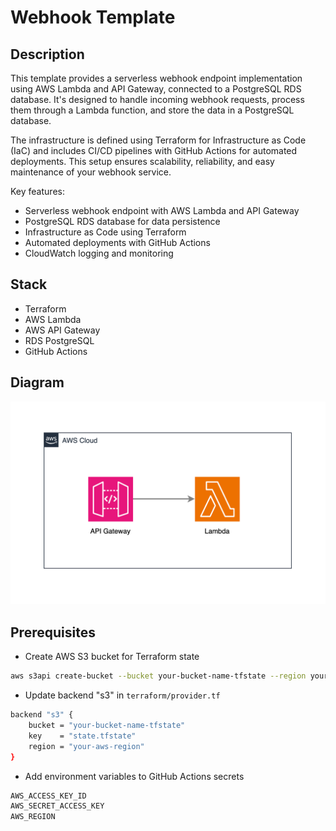 # Webhook Template

## Description

This template provides a serverless webhook endpoint implementation using AWS Lambda and API Gateway, connected to a PostgreSQL RDS database. It's designed to handle incoming webhook requests, process them through a Lambda function, and store the data in a PostgreSQL database.

The infrastructure is defined using Terraform for Infrastructure as Code (IaC) and includes CI/CD pipelines with GitHub Actions for automated deployments. This setup ensures scalability, reliability, and easy maintenance of your webhook service.

Key features:
- Serverless webhook endpoint with AWS Lambda and API Gateway
- PostgreSQL RDS database for data persistence
- Infrastructure as Code using Terraform
- Automated deployments with GitHub Actions
- CloudWatch logging and monitoring

## Stack

- Terraform
- AWS Lambda
- AWS API Gateway
- RDS PostgreSQL
- GitHub Actions

## Diagram

![Diagram](./diagram.png)

## Prerequisites

- Create AWS S3 bucket for Terraform state

```bash
aws s3api create-bucket --bucket your-bucket-name-tfstate --region your-aws-region
```

- Update backend "s3" in `terraform/provider.tf`

```bash
backend "s3" {
    bucket = "your-bucket-name-tfstate"
    key    = "state.tfstate"
    region = "your-aws-region"
}
```

- Add environment variables to GitHub Actions secrets

```bash
AWS_ACCESS_KEY_ID
AWS_SECRET_ACCESS_KEY
AWS_REGION
```

